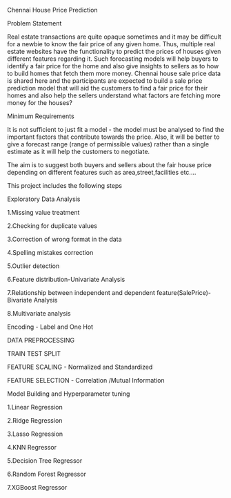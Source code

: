 Chennai House Price Prediction

Problem Statement

Real estate transactions are quite opaque sometimes and it may be difficult for a newbie to know the fair price of any given home. Thus, multiple real estate websites have the functionality to predict the prices of houses given different features regarding it. Such forecasting models will help buyers to identify a fair price for the home and also give insights to sellers as to how to build homes that fetch them more money. Chennai house sale price data is shared here and the participants are expected to build a sale price prediction model that will aid the customers to find a fair price for their homes and also help the sellers understand what factors are fetching more money for the houses?

Minimum Requirements

It is not sufficient to just fit a model - the model must be analysed to find the important factors that contribute towards the price. Also, it will be better to give a forecast range (range of permissible values) rather than a single estimate as it will help the customers to negotiate.

The aim is to suggest both buyers and sellers about the fair house price depending on different features such as area,street,facilities etc....

This project includes the following steps

Exploratory Data Analysis

1.Missing value treatment

2.Checking for duplicate values

3.Correction of wrong format in the data

4.Spelling mistakes correction

5.Outlier detection

6.Feature distribution-Univariate Analysis

7.Relationship between independent and dependent feature(SalePrice)-Bivariate Analysis

8.Multivariate analysis

Encoding - Label and One Hot

DATA PREPROCESSING

TRAIN TEST SPLIT

FEATURE SCALING - Normalized and Standardized

FEATURE SELECTION - Correlation /Mutual Information

Model Building and Hyperparameter tuning 

1.Linear Regression

2.Ridge Regression

3.Lasso Regression

4.KNN Regressor

5.Decision Tree Regressor

6.Random Forest Regressor

7.XGBoost Regressor
